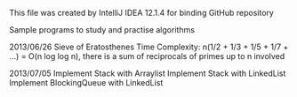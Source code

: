 This file was created by IntelliJ IDEA 12.1.4 for binding GitHub repository

Sample programs to study and practise algorithms

2013/06/26
Sieve of Eratosthenes
Time Complexity: n(1/2 + 1/3 + 1/5 + 1/7 + ...) = O(n log log n), there is a sum of  reciprocals of primes up to n involved

2013/07/05
Implement Stack with Arraylist
Implement Stack with LinkedList
Implement BlockingQueue with LinkedList

